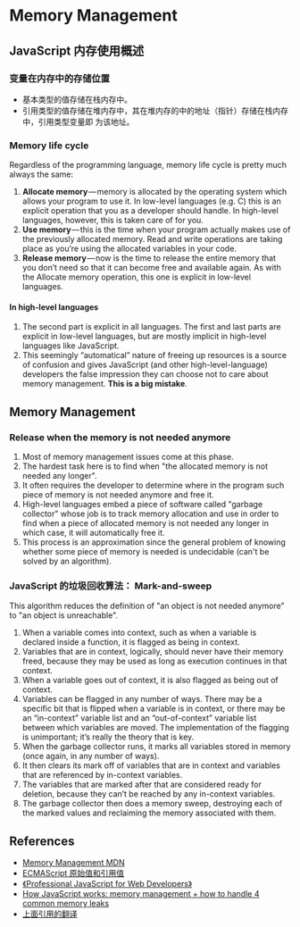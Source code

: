 # Memory Management

## JavaScript 内存使用概述
### 变量在内存中的存储位置
* 基本类型的值存储在栈内存中。
* 引用类型的值存储在堆内存中，其在堆内存的中的地址（指针）存储在栈内存中，引用类型变量即
为该地址。

### Memory life cycle
Regardless of the programming language, memory life cycle is pretty much always
the same:
1. **Allocate memory** — memory is allocated by the operating system which allows
 your program to use it. In low-level languages (e.g. C) this is an explicit
 operation that you as a developer should handle. In high-level languages,
 however, this is taken care of for you.
2. **Use memory** — this is the time when your program actually makes use of the
 previously allocated memory. Read and write operations are taking place as
 you’re using the allocated variables in your code.
3. **Release memory** — now is the time to release the entire memory that you
don’t need so that it can become free and available again. As with the Allocate
memory operation, this one is explicit in low-level languages.

#### In high-level languages
1. The second part is explicit in all languages. The first and last parts are
explicit in low-level languages, but are mostly implicit in high-level languages
 like JavaScript.
2. This seemingly “automatical” nature of freeing up resources is a source of
confusion and gives JavaScript (and other high-level-language) developers the
false impression they can choose not to care about memory management. **This is
a big mistake**.


## Memory Management
### Release when the memory is not needed anymore
1. Most of memory management issues come at this phase.  
2. The hardest task here is to find when "the allocated memory is not needed any
 longer".   
3. It often requires the developer to determine where in the program such piece
of memory is not needed anymore and free it.  
4. High-level languages embed a piece of software called "garbage collector"
whose job is to track memory allocation and use in order to find when a piece of
 allocated memory is not needed any longer in which case, it will automatically
free it.  
5. This process is an approximation since the general problem of knowing whether
 some piece of memory is needed is undecidable (can't be solved by an algorithm).

### JavaScript 的垃圾回收算法： Mark-and-sweep
This algorithm reduces the definition of "an object is not needed anymore" to
"an object is unreachable".  

1. When a variable comes into context, such as when a variable is declared
inside a function, it is flagged as being in context.
2. Variables that are in context, logically, should never have their memory
freed, because they may be used as long as execution continues in that context.
3. When a variable goes out of context, it is also flagged as being out of
context.
4. Variables can be flagged in any number of ways. There may be a specific bit
that is flipped when a variable is in context, or there may be an “in-context”
variable list and an “out-of-context” variable list between which variables are
moved. The implementation of the flagging is unimportant; it’s really the theory
 that is key.
5. When the garbage collector runs, it marks all variables stored in memory
(once again, in any number of ways).
6. It then clears its mark off of variables that are in context and variables
that are referenced by in-context variables.
7. The variables that are marked after that are considered ready for deletion,
because they can’t be reached by any in-context variables.
8. The garbage collector then does a memory sweep, destroying each of the marked
 values and reclaiming the memory associated with them.


## References
* [Memory Management MDN](https://developer.mozilla.org/en-US/docs/Web/JavaScript/Memory_Management)
* [ECMAScript 原始值和引用值](http://www.w3school.com.cn/js/pro_js_value.asp)
* [《Professional JavaScript for Web Developers》](https://book.douban.com/subject/7157249/)
* [How JavaScript works: memory management + how to handle 4 common memory leaks](https://blog.sessionstack.com/how-javascript-works-memory-management-how-to-handle-4-common-memory-leaks-3f28b94cfbec)
* [上面引用的翻译](https://juejin.im/post/5a2559ae6fb9a044fe4634ba)
